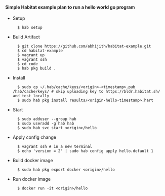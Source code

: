 #### Simple Habitat example plan to run a hello world go program #####

* Setup

		$ hab setup

* Build Artifact

		$ git clone https://github.com/abhijith/habitat-example.git
		$ cd habitat-example
		$ vagrant up
		$ vagrant ssh
		$ cd code
		$ hab pkg build .

* Install

		$ sudo cp ~/.hab/cache/keys/<origin>-<timestamp>.pub /hab/cache/keys/ # skip uploading key to https://bldr.habitat.sh/ and test locally
		$ sudo hab pkg install results/<origin-hello-timestamp>.hart

* Start

		$ sudo adduser --group hab
		$ sudo useradd -g hab hab
		$ sudo hab svc start <origin>/hello

* Apply config change

		$ vagrant ssh # in a new terminal
		$ echo 'version = 2' | sudo hab config apply hello.default 1 

* Build docker image

		$ sudo hab pkg export docker <origin>/hello

* Run docker image

		$ docker run -it <origin>/hello
